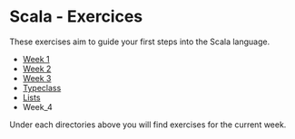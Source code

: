 # Scala - Exercices

These exercises aim to guide your first steps into the Scala language.

- [Week 1](week_1/00_intro/src/main/scala/com/td/scala/intro/README.md)
- [Week 2](week_2/05_Classes/README.md)
- [Week 3](week_3/08_Implicits/README.md)
- [Typeclass](week_3/09_TypeClass/README.md)
- [Lists](week_lists/recursion/README.md)
- Week_4

Under each directories above you will find exercises for the current week.
